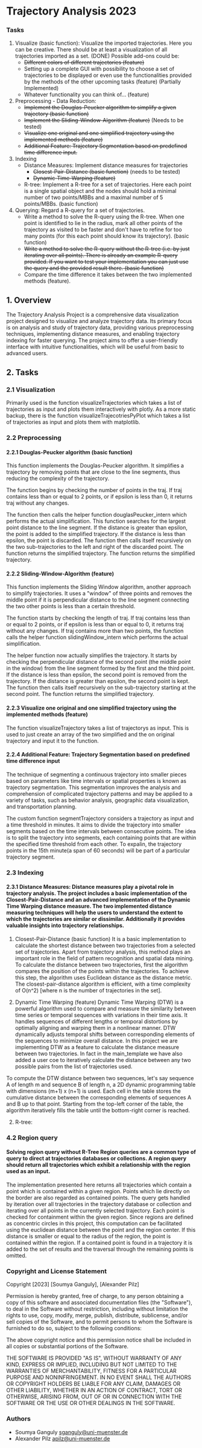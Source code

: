 # Trajectory Analysis 2023

### Tasks

1. Visualize (basic function): Visualize the imported trajectories. Here you can be creative. There should be at least a
   visualization of all trajectories imported as a set. (DONE)
   Possible add-ons could be:
    - ~~Different colors of different trajectories (feature)~~
    - Setting up a complete GUI with possibility to choose a set of trajectories to be displayed or even use the
      functionalities provided by the methods of the other upcoming tasks (feature) (Partially Implemented)
    - Whatever functionality you can think of... (feature)
2. Preprocessing - Data Reduction:
    - ~~Implement the Douglas-Peucker algorithm to simplify a given trajectory (basic function)~~
    - ~~Implement the Sliding-Window-Algorithm (feature)~~ (Needs to be tested)
    - ~~Visualize one original and one simplified trajectory using the implemented methods (feature)~~
    - ~~Additional Feature: Trajectory Segmentation based on predefined time difference input.~~
3. Indexing
    - Distance Measures: Implement distance measures for trajectories
        - ~~Closest-Pair-Distance (basic function)~~ (needs to be tested)
        - ~~Dynamic-Time-Warping (feature)~~
    - R-tree: Implement a R-tree for a set of trajectories. Here each point is a single spatial object and the nodes
      should hold a minimal number of two points/MBBs and a maximal number of 5 points/MBBs. (basic function)
4. Querying: Regard a R-query for a set of trajectories.
    - Write a method to solve the R-query using the R-tree. When one point is identified to lie in the radius, mark all
      other points of the trajectory as visited to be faster and don't have to refine for too many points (for this each
      point should know its trajectory). (basic function)
    - ~~Write a method to solve the R-query without the R-tree (i.e. by just iterating over all points). There is
      already an example R-query provided. If you want to test your implementation you can just use the query and the
      provided result there. (basic function)~~
    - Compare the time difference it takes between the two implemented methods (feature).

## 1. Overview

The Trajectory Analysis Project is a comprehensive data visualization project designed to visualize and analyze
trajectory data. Its primary focus is on analysis and study of trajectory data, providing various preprocessing
techniques, implementing distance measures, and enabling trajectory indexing for faster querying. The project aims to
offer a user-friendly interface with intuitive functionalities, which will be useful from basic to advanced users.

## 2. Tasks

### 2.1 Visualization

Primarily used is the function visualizeTrajectories which takes a list of trajectories as input and plots them
interactively with plotly.
As a more static backup, there is the function visualizeTrajecotriesPyPlot which takes a list of trajectories as input
and plots them with matplotlib.

### 2.2 Preprocessing

#### 2.2.1 Douglas-Peucker algorithm (basic function)

This function implements the Douglas-Peucker algorithm. It simplifies a trajectory by removing points that are close to
the line segments, thus reducing the complexity
of the trajectory.

The function begins by checking the number of points in the traj. If traj contains less than or equal to 2 points, or if
epsilon is less than 0, it returns traj without any changes.

The function then calls the helper function douglasPeucker_intern which performs the actual simplification.
This function searches for the largest point distance to the line segment. If the distance is greater than epsilon,
the point is added to the simplified trajectory. If the distance is less than epsilon, the point is discarded. The
function then calls itself recursively on the two sub-trajectories to the left and right of the discarded point. The
function returns the simplified trajectory.
The function returns the simplified trajectory.

#### 2.2.2 Sliding-Window-Algorithm (feature)

This function implements the Sliding Window algorithm, another approach to simplify trajectories. It uses a "window" of
three points and removes the middle point if it is perpendicular distance to the line segment connecting the two other
points is less than a certain threshold.

The function starts by checking the length of traj. If traj contains less than or equal to 2 points, or if epsilon is
less than or equal to 0, it returns traj without any changes. If traj contains more than two points, the function calls
the helper function slidingWindow_intern which performs the actual simplification.

The helper function now actually simplifies the trajectory. It starts by checking the perpendicular distance of the
second point (the middle point in the window) from the line segment formed by the first and the third point. If the
distance is less than epsilon, the second point is removed from the trajectory. If the distance is greater than epsilon,
the second point is kept. The function then calls itself recursively on the sub-trajectory starting at the second point.
The function returns the simplified trajectory.

#### 2.2.3 Visualize one original and one simplified trajectory using the implemented methods (feature)

The function visualizeTrajectory takes a list of trajectorys as input. This is used to just create an array of the two
simplified and the on original trajectory and input it to the function.

#### 2.2.4 Additional Feature: Trajectory Segmentation based on predefined time difference input

The technique of segmenting a continuous trajectory into smaller pieces based on parameters like time intervals or
spatial properties is known as trajectory segmentation. This segmentation improves the analysis and comprehension of
complicated trajectory patterns and may be applied to a variety of tasks, such as behavior analysis, geographic data
visualization, and transportation planning.

The custom function segmentTrajectory considers a trajectory as input and a time threshold in minutes. It aims to divide
the trajectory into smaller segments based on the time intervals between consecutive points. The idea is to split the
trajectory into segments, each containing points that are within the specified time threshold from each other. To
expalin, the trajectory points in the 15th minute(a span of 60 seconds) will be part of a particular trajectory segment.

### 2.3 Indexing

#### 2.3.1 Distance Measures: Distance measures play a pivotal role in trajectory analysis. The project includes a basic implementation of the Closest-Pair-Distance and an advanced implementation of the Dynamic Time Warping distance measure. The two implemented distance measuring techniques will help the users to understand the extent to which the trajectories are similar or dissimilar. Additionally it provides valuable insights into trajectory relationships.

1. Closest-Pair-Distance (basic function) It is a basic implementation to calculate the shortest distance between two
   trajectories from a selected set of trajectories. Apart from trajectory analysis, this method plays an important role
   in the field of pattern recognition and spatial data mining. To calculate the distance between two trajectories,
   first the algorithm compares the position of the points within the trajectories. To achieve this step, the algorithm
   uses Euclidean distance as the distance metric. The closest-pair-distance algorithm is efficient, with a time
   complexity of O(n^2) [where n is the number of trajectories in the set].

2. Dynamic Time Warping (feature) Dynamic Time Warping (DTW) is a powerful algorithm used to compare and measure the
   similarity between time series or temporal sequences with variations in their time axis. It handles sequences of
   different lengths or temporal distortions by optimally aligning and warping them in a nonlinear manner. DTW
   dynamically adjusts temporal shifts between corresponding elements of the sequences to minimize overall distance. In
   this project we are implementing DTW as a feature to calculate the distance measure between two trajectories. In fact
   in the main_template we have also added a user coe to iteratively calculate the distance between any two possible
   pairs from the list of trajectories used.

To compute the DTW distance between two sequences, let's say sequence A of length m and sequence B of length n, a 2D
dynamic programming table with dimensions (m+1) x (n+1) is used. Each cell in the table stores the cumulative distance
between the corresponding elements of sequences A and B up to that point. Starting from the top-left corner of the
table, the algorithm iteratively fills the table until the bottom-right corner is reached.

2. R-tree:

### 4.2 Region query

#### Solving region query without R-Tree Region queries are a common type of query to direct at trajectories databases or collections. A region query should return all trajectories which exhibit a relationship with the region used as an input.

The implementation presented here returns all trajectories which contain a point which is contained within a given
region. Points which lie directly on the border are also regarded as contained points. The query gets handled by
iteration over all trajectories in the trajectory database or collection and iterating over all points in the currently
selected trajectory. Each point is checked for containment within the given region. Since regions are defined as
concentric circles in this project, this computation can be facilitated using the euclidean distance between the point
and the region center. If this distance is smaller or equal to the radius of the region, the point is contained within
the region. If a contained point is found in a trajectory it is added to the set of results and the traversal through
the remaining points is omitted.

### Copyright and License Statement

Copyright [2023] [Soumya Ganguly], [Alexander Pilz]

Permission is hereby granted, free of charge, to any person obtaining a copy
of this software and associated documentation files (the "Software"), to deal
in the Software without restriction, including without limitation the rights
to use, copy, modify, merge, publish, distribute, sublicense, and/or sell
copies of the Software, and to permit persons to whom the Software is
furnished to do so, subject to the following conditions:

The above copyright notice and this permission notice shall be included in all
copies or substantial portions of the Software.

THE SOFTWARE IS PROVIDED "AS IS", WITHOUT WARRANTY OF ANY KIND, EXPRESS OR
IMPLIED, INCLUDING BUT NOT LIMITED TO THE WARRANTIES OF MERCHANTABILITY,
FITNESS FOR A PARTICULAR PURPOSE AND NONINFRINGEMENT. IN NO EVENT SHALL THE
AUTHORS OR COPYRIGHT HOLDERS BE LIABLE FOR ANY CLAIM, DAMAGES OR OTHER
LIABILITY, WHETHER IN AN ACTION OF CONTRACT, TORT OR OTHERWISE, ARISING FROM,
OUT OF OR IN CONNECTION WITH THE SOFTWARE OR THE USE OR OTHER DEALINGS IN THE
SOFTWARE.

### Authors

- Soumya Ganguly <sganguly@uni-muenster.de>
- Alexander Pilz <apilz@uni-muenster.de>